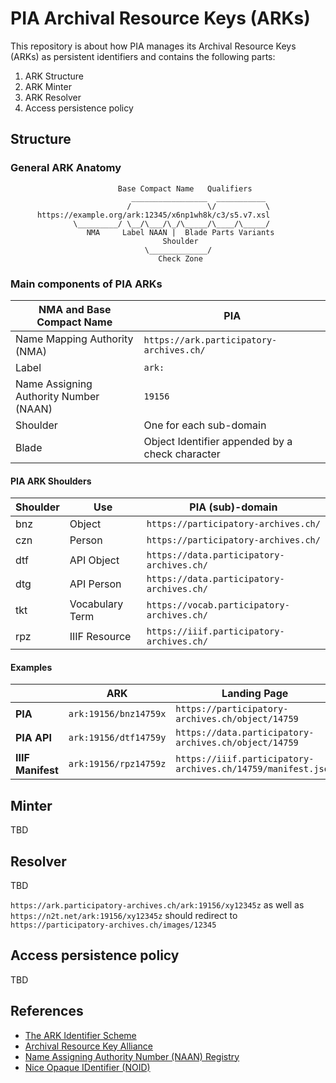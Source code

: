 # PIA Archival Resource Keys (ARKs)
This repository is about how PIA manages its Archival Resource Keys (ARKs) as persistent identifiers and contains the following parts:

1. ARK Structure
2. ARK Minter
3. ARK Resolver
4. Access persistence policy

## Structure
### General ARK Anatomy

```
                        Base Compact Name   Qualifiers
                           _________________  ___________
                          /                 \/           \
      https://example.org/ark:12345/x6np1wh8k/c3/s5.v7.xsl
              \_________/ \__/\___/\_/\_____/\____/\_____/
                 NMA     Label NAAN |  Blade Parts Variants
                                  Shoulder
                              \_____________/
                                 Check Zone

```
### Main components of PIA ARKs

| **NMA and Base Compact Name** | **PIA**                                                     |
|------------------------|-------------------------------------------------------------|
| Name Mapping Authority (NMA)                    | `https://ark.participatory-archives.ch/`                    |
| Label                  | `ark:`                                                         |
| Name Assigning Authority Number (NAAN)                   | `19156`                                                         |
| Shoulder         | One for each sub-domain |
| Blade         | Object Identifier appended by a check character |

#### PIA ARK Shoulders

| **Shoulder** |  Use            | **PIA (sub)-domain**                                         |
|--------------|-----------------|--------------------------------------------------------------|
|  bnz         | Object          | `https://participatory-archives.ch/`                         |
|  czn         | Person          | `https://participatory-archives.ch/`                         |
|  dtf         | API Object      | `https://data.participatory-archives.ch/`                    |
|  dtg         | API Person      | `https://data.participatory-archives.ch/`                    |
|  tkt         | Vocabulary Term | `https://vocab.participatory-archives.ch/`                   |
|  rpz         | IIIF Resource   | `https://iiif.participatory-archives.ch/`                    |

#### Examples

|                   | **ARK**               | **Landing Page**                                             |
|-------------------|-----------------------|--------------------------------------------------------------|
| **PIA**           | `ark:19156/bnz14759x` | `https://participatory-archives.ch/object/14759`             |
| **PIA API**       | `ark:19156/dtf14759y` | `https://data.participatory-archives.ch/object/14759`        |
| **IIIF Manifest** | `ark:19156/rpz14759z` | `https://iiif.participatory-archives.ch/14759/manifest.json` |

## Minter
TBD

## Resolver
TBD

`https://ark.participatory-archives.ch/ark:19156/xy12345z` as well as `https://n2t.net/ark:19156/xy12345z` should redirect to `https://participatory-archives.ch/images/12345`

## Access persistence policy
TBD

## References
- [The ARK Identifier Scheme](https://datatracker.ietf.org/doc/html/draft-kunze-ark-34)
- [Archival Resource Key Alliance](https://arks.org/)
- [Name Assigning Authority Number (NAAN) Registry](https://n2t.net/e/pub/naan_registry.txt)
- [Nice Opaque IDentifier (NOID)](http://n2t.net/e/noid.html)
